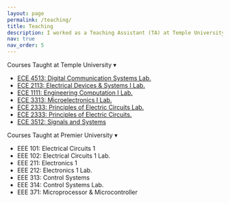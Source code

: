 ```yaml
---
layout: page
permalink: /teaching/
title: Teaching
description: I worked as a Teaching Assistant (TA) at Temple University from 2022 to 2023, and prior to that, I worked as a Lecturer at Premier University, Chittagong, from 2018 to 2020.
nav: true
nav_order: 5
---
```


<div class="publication-toggles">

  <!-- Temple Section -->
  <div class="pub-section-header" onclick="toggleSection('temple-list')">
    Courses Taught at Temple University
    <span class="toggle-icon">▾</span>
  </div>
  <div id="temple-list">
    <ul>
      <li><a href="https://bulletin.temple.edu/search/?P=ECE%204513" target="_blank">ECE 4513: Digital Communication Systems Lab.</a></li>
      <li><a href="https://bulletin.temple.edu/search/?P=ECE%202113" target="_blank">ECE 2113: Electrical Devices & Systems I Lab.</a></li>
      <li><a href="https://bulletin.temple.edu/search/?P=ECE%201111" target="_blank">ECE 1111: Engineering Computation I Lab.</a></li>       
      <li><a href="https://bulletin.temple.edu/search/?P=ECE%203313" target="_blank">ECE 3313: Microelectronics I Lab.</a></li>        
      <li><a href="https://bulletin.temple.edu/search/?P=ECE%202333" target="_blank">ECE 2333: Principles of Electric Circuits Lab.</a></li>    
      <li><a href="https://bulletin.temple.edu/search/?P=ECE%202332" target="_blank">ECE 2333: Principles of Electric Circuits.</a></li>      
      <li><a href="https://bulletin.temple.edu/search/?P=ECE%203512" target="_blank">ECE 3512: Signals and Systems</a></li>  
    </ul>
  </div>

  <!-- Premier Section -->
  <div class="pub-section-header" onclick="toggleSection('premier-list')">
     Courses Taught at Premier University
    <span class="toggle-icon">▾</span>
  </div>
  <div id="premier-list">
        <ul>
        <li>EEE 101: Electrical Circuits 1</li>
        <li>EEE 102: Electrical Circuits 1 Lab.</li>    
        <li>EEE 211: Electronics 1</li>
        <li>EEE 212: Electronics 1 Lab.</li>    
        <li>EEE 313: Control Systems</li>
        <li>EEE 314: Control Systems Lab.</li>
         <li>EEE 371: Microprocessor & Microcontroller</li>
        </ul>
  </div>

</div>

<script>
function toggleSection(id) {
  const section = document.getElementById(id);
  const icon = section.previousElementSibling.querySelector('.toggle-icon');
  if (section.style.display === 'none') {
    section.style.display = 'block';
    icon.textContent = '▾';
  } else {
    section.style.display = 'none';
    icon.textContent = '▸';
  }
}
</script>

